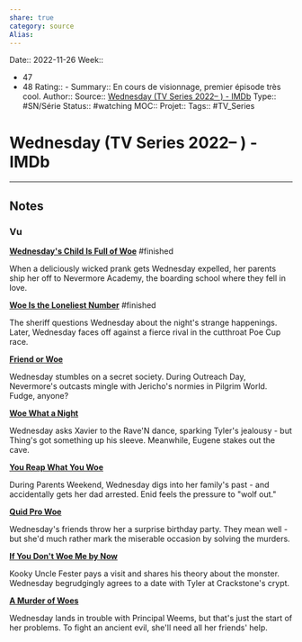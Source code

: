 ```yaml
---
share: true 
category: source
Alias:
---
```

Date:: 2022-11-26
Week:: 
- 47
- 48
Rating:: - 
Summary:: En cours de visionnage, premier épisode très cool.
Author::
Source:: [Wednesday (TV Series 2022– ) - IMDb](https://www.imdb.com/title/tt13443470/episodes?season=1&ref_=tt_eps_sn_1)
Type:: #SN/Série 
Status:: #watching 
MOC::
Projet:: 
Tags:: #TV_Series 

# Wednesday (TV Series 2022– ) - IMDb


***

## Notes


### Vu

**[Wednesday's Child Is Full of Woe](https://www.imdb.com/title/tt14077386/?ref_=ttep_ep1 "Wednesday's Child Is Full of Woe")** #finished 

When a deliciously wicked prank gets Wednesday expelled, her parents ship her off to Nevermore Academy, the boarding school where they fell in love.

**[Woe Is the Loneliest Number](https://www.imdb.com/title/tt14077394/?ref_=ttep_ep2 "Woe Is the Loneliest Number")** #finished 

The sheriff questions Wednesday about the night's strange happenings. Later, Wednesday faces off against a fierce rival in the cutthroat Poe Cup race.

**[Friend or Woe](https://www.imdb.com/title/tt14077396/?ref_=ttep_ep3 "Friend or Woe")**

Wednesday stumbles on a secret society. During Outreach Day, Nevermore's outcasts mingle with Jericho's normies in Pilgrim World. Fudge, anyone?

**[Woe What a Night](https://www.imdb.com/title/tt14077400/?ref_=ttep_ep4 "Woe What a Night")**

Wednesday asks Xavier to the Rave'N dance, sparking Tyler's jealousy - but Thing's got something up his sleeve. Meanwhile, Eugene stakes out the cave.

**[You Reap What You Woe](https://www.imdb.com/title/tt14077402/?ref_=ttep_ep5 "You Reap What You Woe")**

During Parents Weekend, Wednesday digs into her family's past - and accidentally gets her dad arrested. Enid feels the pressure to "wolf out."

**[Quid Pro Woe](https://www.imdb.com/title/tt14077404/?ref_=ttep_ep6 "Quid Pro Woe")**

Wednesday's friends throw her a surprise birthday party. They mean well - but she'd much rather mark the miserable occasion by solving the murders.

**[If You Don't Woe Me by Now](https://www.imdb.com/title/tt14077408/?ref_=ttep_ep7 "If You Don't Woe Me by Now")**

Kooky Uncle Fester pays a visit and shares his theory about the monster. Wednesday begrudgingly agrees to a date with Tyler at Crackstone's crypt.

**[A Murder of Woes](https://www.imdb.com/title/tt14077406/?ref_=ttep_ep8 "A Murder of Woes")**

Wednesday lands in trouble with Principal Weems, but that's just the start of her problems. To fight an ancient evil, she'll need all her friends' help.